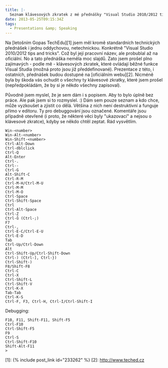 ```yaml
---
title: |-
  Seznam klávesových zkratek z mé přednášky "Visual Studio 2010/2012 tips and tricks" na Gopas TechEd 2013
date: 2013-05-25T09:15:34Z
tags:
  - Presentations &amp; Speaking
---
```

Na [letošním Gopas TechEdu][1] jsem měl kromě standardních technických přednášek i jednu oddychovou, netechnickou. Konkrétně "Visual Studio 2010/2012 tips and tricks". Což byl její pracovní název, ale probublal až na oficiální. No a tato přednáška neměla moc slajdů. Zato jsem prošel plno zajímavých - podle mě - klávesových zkratek, které ovládají běžné funkce Visual Studia (možná proto jsou již předdefinované). Prezentace z této, i ostatních, přednášek budou dostupné na [oficiálním webu][2]. Nicméně byla by škoda vás ochudit o všechny ty klávesové zkratky, které jsem prošel (nepředpokládám, že by si je někdo všechny zapisoval).

<!-- excerpt -->

Původně jsem myslel, že je sem dám i s popisem. Aby to bylo úplně bez práce. Ale pak jsem si to rozmyslel. :) Dám sem pouze seznam a kdo chce, může vyzkoušet a zjistit co dělá. Většina z nich není destruktivní a funguje přímo v editoru. Ty pro debuggování jsou označené. Komentáře jsou případně otevřené (i proto, že některé věci byly "ukazovací" a nejsou o klávesové zkratce), kdyby se někdo chtěl zeptat. Rád vysvětlím.

```text
Win-<number>
Win-Alt-<number>
Win-Shift-<number>
Ctrl-Alt-Down
Ctrl-dblclick
Ctrl-Q
Alt-Enter
Ctrl-.
Ctrl--
Ctrl-G
Alt-Shift-C
Ctrl-R-M
Ctrl-M-H/Ctrl-M-U
Ctrl-M-M
Ctrl-M-O
Ctrl-Space
Ctrl-Shift-Space
Ctrl
Ctrl-Alt-Space
Ctrl-Z
Ctrl-ů (Ctrl-;)
F7
Ctrl-,
Ctrl-E-C/Ctrl-E-U
Ctrl-E-D
Tab
Ctrl-Up/Ctrl-Down
Alt
Ctrl-Shift-Up/Ctrl-Shift-Down
Ctrl-) (Ctrl-], Ctrl-})
Ctrl-Shift-)
F8/Shift-F8
Ctrl-C
Ctrl-X
Ctrl-Shift-L
Ctrl-Shift-V
Ctrl-K-X
Tab-Tab
Ctrl-K-S
Ctrl-F, F3, Ctrl-H, Ctrl-I/Ctrl-Shift-I
```

Debugging:

```text
F10, F11, Shift-F11, Shift-F5
Ctrl-F10
Ctrl-Shift-F5
F9
Ctrl-S
Ctrl-Shift-F10
Shift-Alt-F11
>
```

[1]: {% include post_link id="233262" %}
[2]: http://www.teched.cz